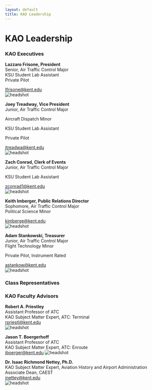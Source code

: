 ```yaml
---
layout: default
title: KAO Leadership
---
```

# KAO Leadership

### KAO Executives

__Lazzaro Frisone, President__  
Senior, Air Traffic Control Major  
KSU Student Lab Assistant  
Private Pilot

[lfrisone@kent.edu](mailto:lfrisone@kent.edu)  
![headshot](/assets/images/leadership/AR.jpg)

__Joey Treadway, Vice President__  
Junior, Air Traffic Control Major 

Aircraft Dispatch Minor

KSU Student Lab Assistant  

Private Pilot

[jtreadwa@kent.edu](mailto:jtreadwa@kent.edu)  
![headshot](/assets/images/leadership/CS.jpg)

__Zach Conrad, Clerk of Events__  
Junior, Air Traffic Control Major 

KSU Student Lab Assistant

[zconrad1@kent.edu](mailto:zconrad1@kent.edu)  
![headshot](/assets/images/leadership/ZC.jpg)

__Keith Imberger, Public Relations Director__  
Sophomore, Air Traffic Control Major  
Political Science Minor

[kimberge@kent.edu](mailto:kimberge@kent.edu)  
![headshot](/assets/images/leadership/AB.jpg)

__Adam Stankowski, Treasurer__  
Junior, Air Traffic Control Major  
Flight Technology Minor

Private Pilot, Instrument Rated

[astankow@kent.edu](mailto:astankow@kent.edu)  
![headshot](/assets/images/leadership/AB.jpg)


### Class Representatives

<!-- __, Freshman Class Representative__  
Freshman, Air Traffic Control Major
[@kent.edu](mailto:@kent.edu)
![headshot](/assets/images/leadership/XX.jpg)  

__, Sophomore Class Representative__  
Sophomore, Air Traffic Control Major  
[@kent.edu](mailto:@kent.edu)  
![headshot](/assets/images/leadership/XX.jpg) -->



### KAO Faculty Advisors

__Robert A. Priestley__  
Assistant Professor of ATC  
KAO Subject Matter Expert, ATC: Terminal  
[rpriestl@kent.edu](mailto:rpriestl@kent.edu)  
![headshot](/assets/images/leadership/RP.jpg)

__Jason T. Boergerhoff__  
Assistant Professor of ATC  
KAO Subject Matter Expert, ATC: Enroute  
[jboerger@kent.edu](mailto:jboerger@kent.edu)
![headshot](/assets/images/leadership/JB.jpg)

__Dr. Isaac Richmond Nettey, Ph.D.__  
KAO Subject Matter Expert, Aviation History and Airport Administration  
Associate Dean, CAEST  
[inettey@kent.edu](mailto:inettey@kent.edu)  
![headshot](/assets/images/leadership/IN.jpg)

